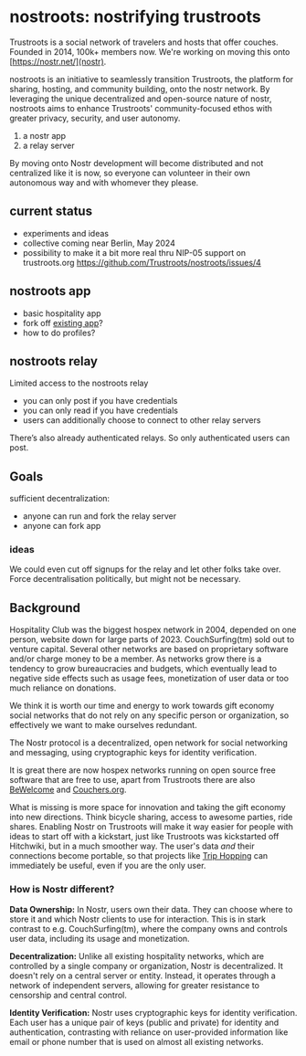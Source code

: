 # nostroots: nostrifying trustroots

Trustroots is a social network of travelers and hosts that offer couches. Founded in 2014, 100k+ members now.  We're working on moving this onto [https://nostr.net/](nostr).

nostroots is an initiative to seamlessly transition Trustroots, the platform for sharing, hosting, and community building, onto the nostr network. By leveraging the unique decentralized and open-source nature of nostr, nostroots aims to enhance Trustroots' community-focused ethos with greater privacy, security, and user autonomy.


1. a nostr app
2. a relay server


By moving onto Nostr development will become distributed and not centralized like it is now, so everyone can volunteer in their own autonomous way and with whomever they please.


## current status

- experiments and ideas
- collective coming near Berlin, May 2024
- possibility to make it a bit more real thru NIP-05 support on trustroots.org https://github.com/Trustroots/nostroots/issues/4

## nostroots app 

- basic hospitality app
- fork off [existing app](https://www.nostr.net/)?
- how to do profiles?


## nostroots relay

Limited access to the nostroots relay

- you can only post if you have credentials
- you can only read if you have credentials
- users can additionally choose to connect to other relay servers


There’s also already authenticated relays. So only authenticated users can post.


## Goals

sufficient decentralization:
- anyone can run and fork the relay server
- anyone can fork app


### ideas

We could even cut off signups for the relay and let other folks take over. Force decentralisation politically, but might not be necessary.



## Background

Hospitality Club was the biggest hospex network in 2004, depended on one person, website down for large parts of 2023. CouchSurfing(tm) sold out to venture capital. Several other networks are based on proprietary software and/or charge money to be a member.   As networks grow there is a tendency to grow bureaucracies and budgets, which eventually lead to negative side effects such as usage fees, monetization of user data or too much reliance on donations.

We think it is worth our time and energy to work towards gift economy social networks that do not rely on any specific person or organization, so effectively we want to make ourselves redundant. 

The Nostr protocol is a decentralized, open network for social networking and messaging, using cryptographic keys for identity verification.

It is great there are now hospex networks running on open source free software that are free to use, apart from Trustroots there are also [BeWelcome](https://www.bewelcome.org/) and [Couchers.org](https://www.couchers.org/).

What is missing is more space for innovation and taking the gift economy into new directions.  Think bicycle sharing, access to awesome parties, ride shares.  Enabling Nostr on Trustroots will make it way easier for people with ideas to start off with a kickstart, just like Trustroots was kickstarted off Hitchwiki, but in a much smoother way.  The user's data *and* their connections become portable, so that projects like [Trip Hopping](https://www.triphopping.com/) can immediately be useful, even if you are the only user.


### How is Nostr different?

**Data Ownership:** In Nostr, users own their data. They can choose where to store it and which Nostr clients to use for interaction. This is in stark contrast to e.g. CouchSurfing(tm), where the company owns and controls user data, including its usage and monetization.

**Decentralization:** Unlike all existing hospitality networks, which are controlled by a single company or organization, Nostr is decentralized. It doesn't rely on a central server or entity. Instead, it operates through a network of independent servers, allowing for greater resistance to censorship and central control.

**Identity Verification:** Nostr uses cryptographic keys for identity verification. Each user has a unique pair of keys (public and private) for identity and authentication, contrasting with reliance on user-provided information like email or phone number that is used on almost all existing networks.



